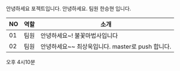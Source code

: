 안녕하세요 포젝트입니다.
안녕하세요. 팀원 한승현 입니다.

 

|NO|역할|소개|
|-|-|-|
|01|팀원|안녕하세요~! 불꽃마법사입니다|
|02|팀원|안녕하세요~~ 최상욱입니다. master로 push 합니다. |
오후 4시10분
